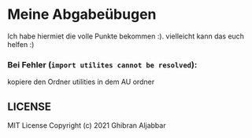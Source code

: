 # Meine Abgabeübugen
Ich habe hiermiet die volle Punkte bekommen :). vielleicht kann das euch helfen :)
### Bei Fehler (`import utilites cannot be resolved`):
kopiere den Ordner utilities in dem AU ordner
## LICENSE
MIT License
Copyright (c) 2021 Ghibran Aljabbar